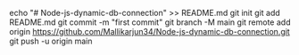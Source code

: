 echo "# Node-js-dynamic-db-connection" >> README.md
git init
git add README.md
git commit -m "first commit"
git branch -M main
git remote add origin https://github.com/Mallikarjun34/Node-js-dynamic-db-connection.git
git push -u origin main
